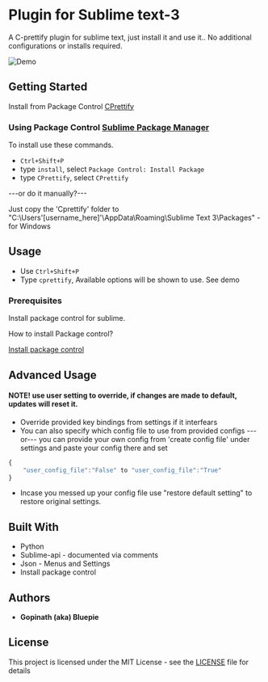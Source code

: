 # Plugin for Sublime text-3

A C-prettify plugin for sublime text, just install it and use it.. No additional configurations or installs required.

![Demo](http://imdead.esy.es/img/functions.gif)

## Getting Started

Install from Package Control [CPrettify](http://www.sublimetext.com/3)

### Using Package Control [Sublime Package Manager](http://wbond.net/sublime_packages/package_control)

To install use these commands.

* `Ctrl+Shift+P`
* type `install`, select `Package Control: Install Package`
* type `CPrettify`, select `CPrettify`


---or do it manually?---

Just copy the 'Cprettify' folder to  "C:\Users\'[username_here]'\AppData\Roaming\Sublime Text 3\Packages\" -for Windows 

## Usage

* Use  `Ctrl+Shift+P`
* Type `cprettify`, Available options will be shown to use. See demo

### Prerequisites

Install package control for sublime.

How to install Package control? 

[Install package control](https://packagecontrol.io/installation)

## Advanced Usage

#### NOTE! use user setting to override, if changes are made to default, updates will reset it.

* Override provided key bindings from settings if it interfears
* You can also specify which config file to use from provided configs
---or---
you can provide your own config from 'create config file' under settings
and paste your config there and set 
```js
{
	"user_config_file":"False" to "user_config_file":"True"
}
```
* Incase you messed up your config file use "restore default setting" to restore original settings.


## Built With

* Python 
* Sublime-api - documented via comments
* Json - Menus and Settings
* Install package control

## Authors

* **Gopinath (aka) Bluepie** 

## License

This project is licensed under the MIT License - see the [LICENSE](LICENSE) file for details
